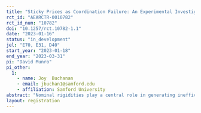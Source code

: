 ```yaml
---
title: "Sticky Prices as Coordination Failure: An Experimental Investigation"
rct_id: "AEARCTR-0010782"
rct_id_num: "10782"
doi: "10.1257/rct.10782-1.1"
date: "2023-01-16"
status: "in_development"
jel: "E70, E31, D40"
start_year: "2023-01-18"
end_year: "2023-03-31"
pi: "David Munro"
pi_other:
  1:
    - name: Joy  Buchanan
    - email: jbuchan1@samford.edu
    - affiliation: Samford University
abstract: "Nominal rigidities play a central role in generating inefficiencies macroeconomics but our understanding of the underlying factors which cause these rigidities remains incomplete. In this project we leverage laboratory price setting games to gain further insights on the factors underlying sticky prices."
layout: registration
---
```


